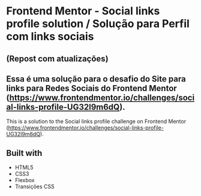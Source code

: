 # Frontend Mentor - Social links profile solution / Solução para Perfil com links sociais
## (Repost com atualizações)

Essa é uma solução para o desafio do Site para links para Redes Sociais do Frontend Mentor (https://www.frontendmentor.io/challenges/social-links-profile-UG32l9m6dQ).
---------------------------
This is a solution to the Social links profile challenge on Frontend Mentor (https://www.frontendmentor.io/challenges/social-links-profile-UG32l9m6dQ).

## Built with

- HTML5
- CSS3
- Flexbox
- Transições CSS
